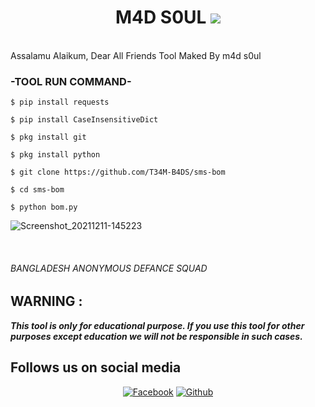 <h1 align="center">M4D S0UL
<img src="https://i.ibb.co/2Snnq8b/20211130-142512.png"/><br>
</h1>
<br>
Assalamu Alaikum,
Dear All Friends Tool Maked By m4d s0ul


<h3>-TOOL RUN COMMAND-</h3>

```
$ pip install requests

$ pip install CaseInsensitiveDict

$ pkg install git

$ pkg install python

$ git clone https://github.com/T34M-B4DS/sms-bom

$ cd sms-bom

$ python bom.py

```


![Screenshot_20211211-145223](https://user-images.githubusercontent.com/86039989/145670758-f555e3a6-a2bb-4558-833e-f168b5fb46b9.png)

<br>
<h6>BANGLADESH ANONYMOUS DEFANCE SQUAD</h6>

## WARNING : 
***This tool is only for educational purpose. If you use this tool for other purposes except education we will not be responsible in such cases.***
## Follows us on social media
<p align="center">
<a href="https://www.facebook.com/106114485064384"><img title="Facebook" src="https://img.shields.io/badge/Facebook-red?style=for-the-badge&logo=Facebook"></a>
<a href="https://github.com/T34M-B4DS"><img title="Github" src="https://i.ibb.co/DGYPDvK/20211218-130818.png"></a>
